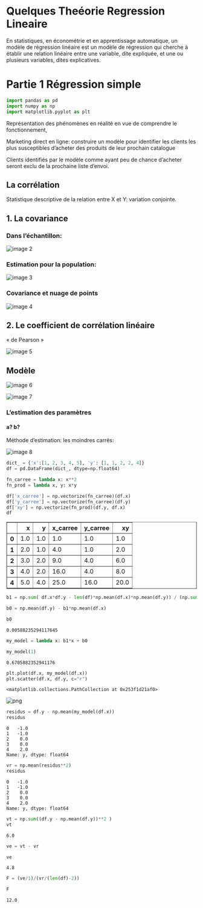 # Quelques Theéorie Regression Lineaire
En statistiques, en économétrie et en apprentissage automatique, un modèle de régression linéaire est un modèle de régression qui cherche à établir une relation linéaire entre une variable, dite expliquée, et une ou plusieurs variables, dites explicatives.

# Partie 1 Régression simple


```python
import pandas as pd
import numpy as np
import matplotlib.pyplot as plt
```

Représentation des phénomènes
en réalité en vue de comprendre
le fonctionnement,

Marketing direct en ligne:
construire un modèle pour identifier les
clients les plus susceptibles d’acheter des
produits de leur prochain catalogue

Clients identifiés par le modèle comme
ayant peu de chance d’acheter seront
exclu de la prochaine liste d’envoi.

## La corrélation

Statistique descriptive de la relation entre X et Y: variation
conjointe.

## 1. La covariance

 ###  Dans l’échantillon:

![image 2](images/2.png)

### Estimation pour la population:

![image 3](images/3.png)

### Covariance et nuage de points

![image 4](images/4.png)

## 2. Le coefficient de corrélation linéaire

« de Pearson »

![image 5](images/5.png)

## Modèle

![image 6](images/6.png)

![image 7](images/7.png)

### L’estimation des paramètres

#### a? b?
Méthode d’estimation: les moindres carrés:

![image 8](images/8.png)


```python
dict_ = {'x':[1, 2, 3, 4, 5], 'y': [1, 1, 2, 2, 4]}
df = pd.DataFrame(dict_, dtype=np.float64)

fn_carree = lambda x: x**2
fn_prod = lambda x, y: x*y

df['x_carree'] = np.vectorize(fn_carree)(df.x)
df['y_carree'] = np.vectorize(fn_carree)(df.y)
df['xy'] = np.vectorize(fn_prod)(df.y, df.x)
df
```

<div>
<style scoped>
    .dataframe tbody tr th:only-of-type {
        vertical-align: middle;
    }

    .dataframe tbody tr th {
        vertical-align: top;
    }

    .dataframe thead th {
        text-align: right;
    }
</style>
<table border="1" class="dataframe">
  <thead>
    <tr style="text-align: right;">
      <th></th>
      <th>x</th>
      <th>y</th>
      <th>x_carree</th>
      <th>y_carree</th>
      <th>xy</th>
    </tr>
  </thead>
  <tbody>
    <tr>
      <th>0</th>
      <td>1.0</td>
      <td>1.0</td>
      <td>1.0</td>
      <td>1.0</td>
      <td>1.0</td>
    </tr>
    <tr>
      <th>1</th>
      <td>2.0</td>
      <td>1.0</td>
      <td>4.0</td>
      <td>1.0</td>
      <td>2.0</td>
    </tr>
    <tr>
      <th>2</th>
      <td>3.0</td>
      <td>2.0</td>
      <td>9.0</td>
      <td>4.0</td>
      <td>6.0</td>
    </tr>
    <tr>
      <th>3</th>
      <td>4.0</td>
      <td>2.0</td>
      <td>16.0</td>
      <td>4.0</td>
      <td>8.0</td>
    </tr>
    <tr>
      <th>4</th>
      <td>5.0</td>
      <td>4.0</td>
      <td>25.0</td>
      <td>16.0</td>
      <td>20.0</td>
    </tr>
  </tbody>
</table>
</div>




```python
b1 = np.sum( df.x*df.y - len(df)*np.mean(df.x)*np.mean(df.y)) / (np.sum( df.x**2 - len(df)*np.mean(df.x)**2 ))
```


```python
b0 = np.mean(df.y) - b1*np.mean(df.x)
```


```python
b0
```




    0.00588235294117645




```python
my_model = lambda x: b1*x + b0
```


```python
my_model(1)
```




    0.6705882352941176




```python
plt.plot(df.x, my_model(df.x))
plt.scatter(df.x, df.y, c="r")
```




    <matplotlib.collections.PathCollection at 0x253f1d21af0>



![png](output_23_1.png)
    



```python
residus = df.y - np.mean(my_model(df.x))
residus
```




    0   -1.0
    1   -1.0
    2    0.0
    3    0.0
    4    2.0
    Name: y, dtype: float64




```python
vr = np.mean(residus**2)
residus
```




    0   -1.0
    1   -1.0
    2    0.0
    3    0.0
    4    2.0
    Name: y, dtype: float64




```python
vt = np.sum((df.y - np.mean(df.y))**2 )
vt
```




    6.0




```python
ve = vt - vr
```


```python
ve
```




    4.8




```python
F = (ve/1)/(vr/(len(df)-2))
```


```python
F
```




    12.0



